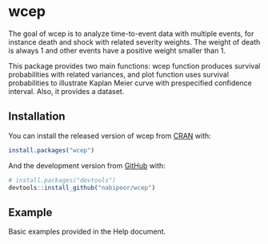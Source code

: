 
<!-- README.md is generated from README.Rmd. Please edit that file -->

# wcep

<!-- badges: start -->

<!-- badges: end -->

The goal of wcep is to analyze time-to-event data with multiple events,
for instance death and shock with related severity weights. The weight
of death is always 1 and other events have a positive weight smaller
than 1.

This package provides two main functions: wcep function produces
survival probabilities with related variances, and plot function uses
survival probabilities to illustrate Kaplan Meier curve with prespecified
confidence interval. Also, it provides a dataset.

## Installation

You can install the released version of wcep from
[CRAN](https://CRAN.R-project.org) with:

``` r
install.packages("wcep")
```

And the development version from [GitHub](https://github.com/) with:

``` r
# install.packages("devtools")
devtools::install_github("nabipoor/wcep")
```

## Example

Basic examples provided in the Help document.
